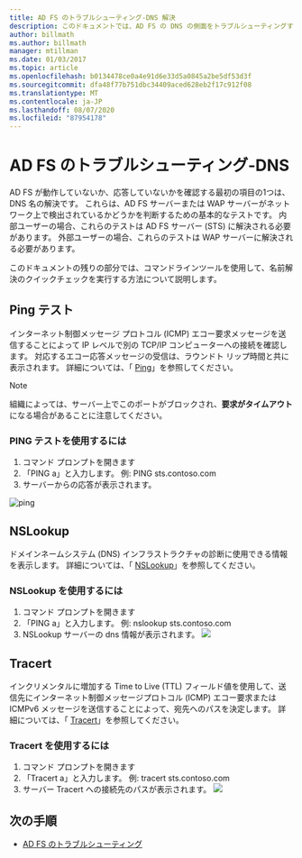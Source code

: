 ```yaml
---
title: AD FS のトラブルシューティング-DNS 解決
description: このドキュメントでは、AD FS の DNS の側面をトラブルシューティングする方法について説明します。
author: billmath
ms.author: billmath
manager: mtillman
ms.date: 01/03/2017
ms.topic: article
ms.openlocfilehash: b0134478ce0a4e91d6e33d5a0845a2be5df53d3f
ms.sourcegitcommit: dfa48f77b751dbc34409aced628eb2f17c912f08
ms.translationtype: MT
ms.contentlocale: ja-JP
ms.lasthandoff: 08/07/2020
ms.locfileid: "87954178"
---
```

# <a name="ad-fs-troubleshooting---dns"></a>AD FS のトラブルシューティング-DNS
AD FS が動作していないか、応答していないかを確認する最初の項目の1つは、DNS 名の解決です。  これらは、AD FS サーバーまたは WAP サーバーがネットワーク上で検出されているかどうかを判断するための基本的なテストです。  内部ユーザーの場合、これらのテストは AD FS サーバー (STS) に解決される必要があります。    外部ユーザーの場合、これらのテストは WAP サーバーに解決される必要があります。

このドキュメントの残りの部分では、コマンドラインツールを使用して、名前解決のクイックチェックを実行する方法について説明します。

## <a name="ping-test"></a>Ping テスト
インターネット制御メッセージ プロトコル (ICMP) エコー要求メッセージを送信することによって IP レベルで別の TCP/IP コンピューターへの接続を確認します。 対応するエコー応答メッセージの受信は、ラウンドト リップ時間と共に表示されます。  詳細については、「 [Ping](/previous-versions/windows/it-pro/windows-server-2012-R2-and-2012/ff961503(v=ws.11))」を参照してください。


>[!NOTE]
>組織によっては、サーバー上でこのポートがブロックされ、**要求がタイムアウト**になる場合があることに注意してください。

### <a name="to-use-a-ping-test"></a>PING テストを使用するには
1.  コマンド プロンプトを開きます
2. 「PING <name of adfs server> a」と入力します。 例: PING sts.contoso.com
3. サーバーからの応答が表示されます。

![ping](media/ad-fs-tshoot-dns/dns1.png)

## <a name="nslookup"></a>NSLookup
ドメインネームシステム (DNS) インフラストラクチャの診断に使用できる情報を表示します。  詳細については、「 [NSLookup](/previous-versions/windows/it-pro/windows-server-2012-R2-and-2012/cc725991(v=ws.11))」を参照してください。

### <a name="to-use-a-nslookup"></a>NSLookup を使用するには
1.  コマンド プロンプトを開きます
2. 「PING <name of adfs server> a」と入力します。 例: nslookup sts.contoso.com
3. NSLookup サーバーの dns 情報が表示されます。 ![](media/ad-fs-tshoot-dns/dns2.png)

## <a name="tracert"></a>Tracert
インクリメンタルに増加する Time to Live (TTL) フィールド値を使用して、送信先にインターネット制御メッセージプロトコル (ICMP) エコー要求または ICMPv6 メッセージを送信することによって、宛先へのパスを決定します。   詳細については、「 [Tracert](/previous-versions/windows/it-pro/windows-server-2012-R2-and-2012/ff961507(v=ws.11))」を参照してください。


### <a name="to-use-tracert"></a>Tracert を使用するには
1.  コマンド プロンプトを開きます
2. 「Tracert <name of adfs server> a」と入力します。 例: tracert sts.contoso.com
3. サーバー Tracert への接続先のパスが表示されます。 ![](media/ad-fs-tshoot-dns/dns3.png)

## <a name="next-steps"></a>次の手順

- [AD FS のトラブルシューティング](ad-fs-tshoot-overview.md)
